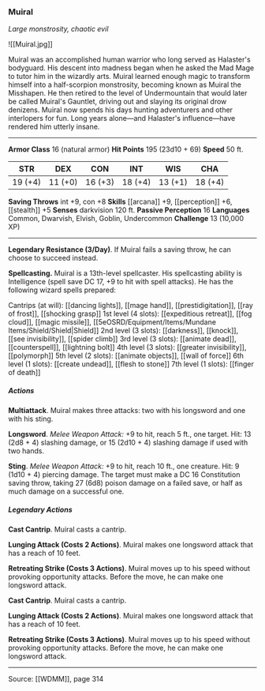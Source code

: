 ### Muiral
_Large monstrosity, chaotic evil_

![[Muiral.jpg]]

Muiral was an accomplished human warrior who long served as Halaster's bodyguard. His descent into madness began when he asked the Mad Mage to tutor him in the wizardly arts. Muiral learned enough magic to transform himself into a half-scorpion monstrosity, becoming known as Muiral the Misshapen. He then retired to the level of Undermountain that would later be called Muiral's Gauntlet, driving out and slaying its original drow denizens. Muiral now spends his days hunting adventurers and other interlopers for fun. Long years alone—and Halaster's influence—have rendered him utterly insane.






---

**Armor Class** 16 (natural armor)
**Hit Points** 195 (23d10 + 69)
**Speed** 50 ft.

| STR     | DEX     | CON     | INT     | WIS     | CHA     |
|---------|---------|---------|---------|---------|---------|
| 19 (+4) | 11 (+0) | 16 (+3) | 18 (+4) | 13 (+1) | 18 (+4) |

**Saving Throws** int +9, con +8
**Skills** [[arcana]] +9, [[perception]] +6, [[stealth]] +5
**Senses** darkvision 120 ft.
**Passive Perception** 16
**Languages** Common, Dwarvish, Elvish, Goblin, Undercommon
**Challenge** 13 (10,000 XP)

---

**Legendary Resistance (3/Day)**. If Muiral fails a saving throw, he can choose to succeed instead.

**Spellcasting.** Muiral is a 13th-level spellcaster. His spellcasting ability is Intelligence (spell save DC 17, +9 to hit with spell attacks). He has the following wizard spells prepared:

Cantrips (at will): [[dancing lights]], [[mage hand]], [[prestidigitation]], [[ray of frost]], [[shocking grasp]]
1st level (4 slots): [[expeditious retreat]], [[fog cloud]], [[magic missile]], [[5eOSRD/Equipment/Items/Mundane Items/Shield/Shield|Shield]]
2nd level (3 slots): [[darkness]], [[knock]], [[see invisibility]], [[spider climb]]
3rd level (3 slots): [[animate dead]], [[counterspell]], [[lightning bolt]]
4th level (3 slots): [[greater invisibility]], [[polymorph]]
5th level (2 slots): [[animate objects]], [[wall of force]]
6th level (1 slots): [[create undead]], [[flesh to stone]]
7th level (1 slots): [[finger of death]]

##### Actions
**Multiattack**. Muiral makes three attacks: two with his longsword and one with his sting.

**Longsword**. _Melee Weapon Attack:_ +9 to hit, reach 5 ft., one target. Hit: 13 (2d8 + 4) slashing damage, or 15 (2d10 + 4) slashing damage if used with two hands.

**Sting**. _Melee Weapon Attack:_ +9 to hit, reach 10 ft., one creature. Hit: 9 (1d10 + 4) piercing damage. The target must make a DC 16 Constitution saving throw, taking 27 (6d8) poison damage on a failed save, or half as much damage on a successful one.

##### Legendary Actions
**Cast Cantrip**. Muiral casts a cantrip.

**Lunging Attack (Costs 2 Actions)**. Muiral makes one longsword attack that has a reach of 10 feet.

**Retreating Strike (Costs 3 Actions)**. Muiral moves up to his speed without provoking opportunity attacks. Before the move, he can make one longsword attack.

**Cast Cantrip**. Muiral casts a cantrip.

**Lunging Attack (Costs 2 Actions)**. Muiral makes one longsword attack that has a reach of 10 feet.

**Retreating Strike (Costs 3 Actions)**. Muiral moves up to his speed without provoking opportunity attacks. Before the move, he can make one longsword attack.


---

Source: [[WDMM]], page 314